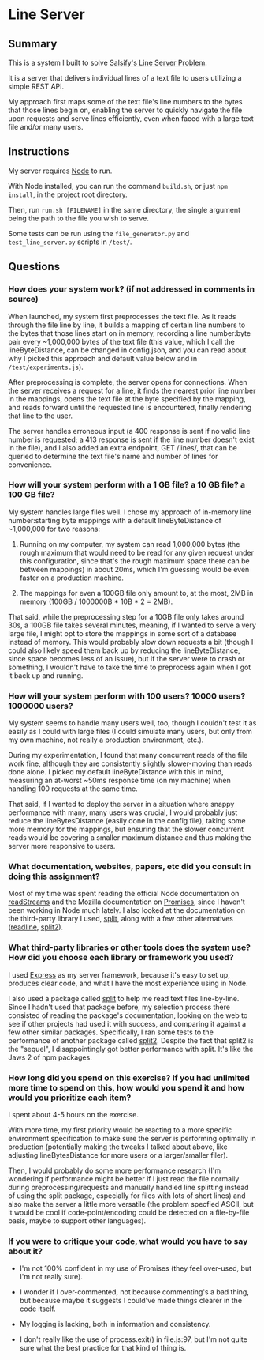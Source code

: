# Line Server
## Summary
This is a system I built to solve [Salsify's Line Server Problem](https://salsify.github.io/line-server.html).

It is a server that delivers individual lines of a text file to users utilizing a simple REST API.

My approach first maps some of the text file's line numbers to the bytes that those lines begin on, enabling the server to quickly navigate the file upon requests and serve lines efficiently, even when faced with a large text file and/or many users.

## Instructions
My server requires [Node](https://nodejs.org/en/) to run.

With Node installed, you can run the command `build.sh`, or just `npm install`, in the project root directory.

Then, run `run.sh [FILENAME]` in the same directory, the single argument being the path to the file you wish to serve.

Some tests can be run using the `file_generator.py` and `test_line_server.py` scripts in `/test/`.

## Questions

### How does your system work? (if not addressed in comments in source)

When launched, my system first preprocesses the text file. As it reads through the file line by line, it builds a mapping of certain line numbers to the bytes that those lines start on in memory, recording a line number:byte pair every ~1,000,000 bytes of the text file (this value, which I call the lineByteDistance, can be changed in config.json, and you can read about why I picked this approach and default value below and in `/test/experiments.js`).

After preprocessing is complete, the server opens for connections. When the server receives a request for a line, it finds the nearest prior line number in the mappings, opens the text file at the byte specified by the mapping, and reads forward until the requested line is encountered, finally rendering that line to the user.

The server handles erroneous input (a 400 response is sent if no valid line number is requested; a 413 response is sent if the line number doesn't exist in the file), and I also added an extra endpoint, GET /lines/, that can be queried to determine the text file's name and number of lines for convenience.

### How will your system perform with a 1 GB file? a 10 GB file? a 100 GB file?

My system handles large files well. I chose my approach of in-memory line number:starting byte mappings with a default lineByteDistance of ~1,000,000 for two reasons:

1. Running on my computer, my system can read 1,000,000 bytes (the rough maximum that would need to be read for any given request under this configuration, since that's the rough maximum space there can be between mappings) in about 20ms, which I'm guessing would be even faster on a production machine.

2. The mappings for even a 100GB file only amount to, at the most, 2MB in memory (100GB / 1000000B * 10B * 2 = 2MB).

That said, while the preprocessing step for a 10GB file only takes around 30s, a 100GB file takes several minutes, meaning, if I wanted to serve a very large file, I might opt to store the mappings in some sort of a database instead of memory. This would probably slow down requests a bit (though I could also likely speed them back up by reducing the lineByteDistance, since space becomes less of an issue), but if the server were to crash or something, I wouldn't have to take the time to preprocess again when I got it back up and running.

### How will your system perform with 100 users? 10000 users? 1000000 users?

My system seems to handle many users well, too, though I couldn't test it as easily as I could with large files (I could simulate many users, but only from my own machine, not really a production environment, etc.).

During my experimentation, I found that many concurrent reads of the file work fine, although they are consistently slightly slower-moving than reads done alone. I picked my default lineByteDistance with this in mind, measuring an at-worst ~50ms response time (on my machine) when handling 100 requests at the same time.

That said, if I wanted to deploy the server in a situation where snappy performance with many, many users was crucial, I would probably just reduce the lineBytesDistance (easily done in the config file), taking some more memory for the mappings, but ensuring that the slower concurrent reads would be covering a smaller maximum distance and thus making the server more responsive to users.

### What documentation, websites, papers, etc did you consult in doing this assignment?

Most of my time was spent reading the official Node documentation on [readStreams](https://nodejs.org/api/stream.html) and the Mozilla documentation on [Promises](https://developer.mozilla.org/en-US/docs/Web/JavaScript/Reference/Global_Objects/Promise), since I haven't been working in Node much lately. I also looked at the documentation on the third-party library I used, [split](https://www.npmjs.com/package/split), along with a few other alternatives ([readline](https://nodejs.org/api/readline.html), [split2](https://github.com/mcollina/split2)).

### What third-party libraries or other tools does the system use? How did you choose each library or framework you used?

I used [Express](https://expressjs.com/) as my server framework, because it's easy to set up, produces clear code, and what I have the most experience using in Node.

I also used a package called [split](https://www.npmjs.com/package/split) to help me read text files line-by-line. Since I hadn't used that package before, my selection process there consisted of reading the package's documentation, looking on the web to see if other projects had used it with success, and comparing it against a few other similar packages. Specifically, I ran some tests to the performance of another package called [split2](https://github.com/mcollina/split2). Despite the fact that split2 is the "sequel", I disappointingly got better performance with split. It's like the Jaws 2 of npm packages.

### How long did you spend on this exercise? If you had unlimited more time to spend on this, how would you spend it and how would you prioritize each item?

I spent about 4-5 hours on the exercise.

With more time, my first priority would be reacting to a more specific environment specification to make sure the server is performing optimally in production (potentially making the tweaks I talked about above, like adjusting lineBytesDistance for more users or a larger/smaller filer).

Then, I would probably do some more performance research (I'm wondering if performance might be better if I just read the file normally during preprocessing/requests and manually handled line splitting instead of using the split package, especially for files with lots of short lines) and also make the server a little more versatile (the problem specfied ASCII, but it would be cool if code-point/encoding could be detected on a file-by-file basis, maybe to support other languages).

### If you were to critique your code, what would you have to say about it?

- I'm not 100% confident in my use of Promises (they feel over-used, but I'm not really sure).

- I wonder if I over-commented, not because commenting's a bad thing, but because maybe it suggests I could've made things clearer in the code itself.

- My logging is lacking, both in information and consistency.

- I don't really like the use of process.exit() in file.js:97, but I'm not quite sure what the best practice for that kind of thing is.